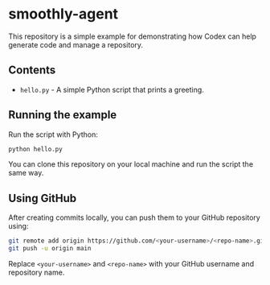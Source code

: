 # smoothly-agent

This repository is a simple example for demonstrating how Codex can help generate code and manage a repository.

## Contents

- `hello.py` - A simple Python script that prints a greeting.

## Running the example

Run the script with Python:

```bash
python hello.py
```

You can clone this repository on your local machine and run the script the same way.

## Using GitHub

After creating commits locally, you can push them to your GitHub repository using:

```bash
git remote add origin https://github.com/<your-username>/<repo-name>.git
git push -u origin main
```

Replace `<your-username>` and `<repo-name>` with your GitHub username and repository name.

